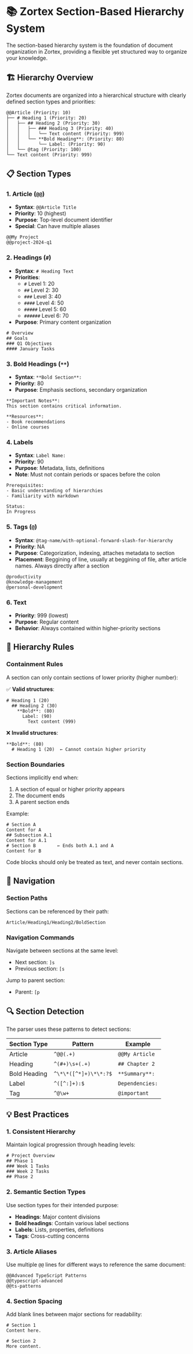 # 📚 Zortex Section-Based Hierarchy System

The section-based hierarchy system is the foundation of document organization in Zortex, providing a flexible yet structured way to organize your knowledge.

## 🏗️ Hierarchy Overview

Zortex documents are organized into a hierarchical structure with clearly defined section types and priorities:

```
@@Article (Priority: 10)
├── # Heading 1 (Priority: 20)
│   ├── ## Heading 2 (Priority: 30)
│   │   ├── ### Heading 3 (Priority: 40)
│   │   │   └── Text content (Priority: 999)
│   │   └── **Bold Heading**: (Priority: 80)
│   │       └── Label: (Priority: 90)
│   └── @tag (Priority: 100)
└── Text content (Priority: 999)
```

## 📋 Section Types

### 1. Article (`@@`)

- **Syntax**: `@@Article Title`
- **Priority**: 10 (highest)
- **Purpose**: Top-level document identifier
- **Special**: Can have multiple aliases

```zortex
@@My Project
@@project-2024-q1
```

### 2. Headings (`#`)

- **Syntax**: `# Heading Text`
- **Priorities**:
  - `#` Level 1: 20
  - `##` Level 2: 30
  - `###` Level 3: 40
  - `####` Level 4: 50
  - `#####` Level 5: 60
  - `######` Level 6: 70
- **Purpose**: Primary content organization

```zortex
# Overview
## Goals
### Q1 Objectives
#### January Tasks
```

### 3. Bold Headings (`**`)

- **Syntax**: `**Bold Section**:`
- **Priority**: 80
- **Purpose**: Emphasis sections, secondary organization

```zortex
**Important Notes**:
This section contains critical information.

**Resources**:
- Book recommendations
- Online courses
```

### 4. Labels

- **Syntax**: `Label Name:`
- **Priority**: 90
- **Purpose**: Metadata, lists, definitions
- **Note**: Must not contain periods or spaces before the colon

```zortex
Prerequisites:
- Basic understanding of hierarchies
- Familiarity with markdown

Status:
In Progress
```

### 5. Tags (`@`)

- **Syntax**: `@tag-name/with-optional-forward-slash-for-hierarchy`
- **Priority**: NA
- **Purpose**: Categorization, indexing, attaches metadata to section
- **Placement**: Beggining of line, usually at beggining of file, after article names. Always directly after a section

```zortex
@productivity
@knowledge-management
@personal-development
```

### 6. Text

- **Priority**: 999 (lowest)
- **Purpose**: Regular content
- **Behavior**: Always contained within higher-priority sections

## 🔄 Hierarchy Rules

### Containment Rules

A section can only contain sections of lower priority (higher number):

✅ **Valid structures**:

```zortex
# Heading 1 (20)
  ## Heading 2 (30)
    **Bold**: (80)
      Label: (90)
        Text content (999)
```

❌ **Invalid structures**:

```zortex
**Bold**: (80)
  # Heading 1 (20)  ← Cannot contain higher priority
```

### Section Boundaries

Sections implicitly end when:

1. A section of equal or higher priority appears
2. The document ends
3. A parent section ends

Example:

```zortex
# Section A
Content for A
## Subsection A.1
Content for A.1
# Section B        ← Ends both A.1 and A
Content for B
```

Code blocks should only be treated as text, and never contain sections.

## 🧭 Navigation

### Section Paths

Sections can be referenced by their path:

```
Article/Heading1/Heading2/BoldSection
```

### Navigation Commands

Navigate between sections at the same level:

- Next section: `]s`
- Previous section: `[s`

Jump to parent section:

- Parent: `[p`

## 🔍 Section Detection

The parser uses these patterns to detect sections:

| Section Type | Pattern               | Example         |
| ------------ | --------------------- | --------------- |
| Article      | `^@@(.+)`             | `@@My Article`  |
| Heading      | `^(#+)\s+(.+)`        | `## Chapter 2`  |
| Bold Heading | `^\*\*([^*]+)\*\*:?$` | `**Summary**:`  |
| Label        | `^([^:]+):$`          | `Dependencies:` |
| Tag          | `^@\w+`               | `@important`    |

## 💡 Best Practices

### 1. Consistent Hierarchy

Maintain logical progression through heading levels:

```zortex
# Project Overview
## Phase 1
### Week 1 Tasks
### Week 2 Tasks
## Phase 2
```

### 2. Semantic Section Types

Use section types for their intended purpose:

- **Headings**: Major content divisions
- **Bold headings**: Contain various label sections
- **Labels**: Lists, properties, definitions
- **Tags**: Cross-cutting concerns

### 3. Article Aliases

Use multiple `@@` lines for different ways to reference the same document:

```zortex
@@Advanced TypeScript Patterns
@@typescript-advanced
@@ts-patterns
```

### 4. Section Spacing

Add blank lines between major sections for readability:

```zortex
# Section 1
Content here.

# Section 2
More content.
```
